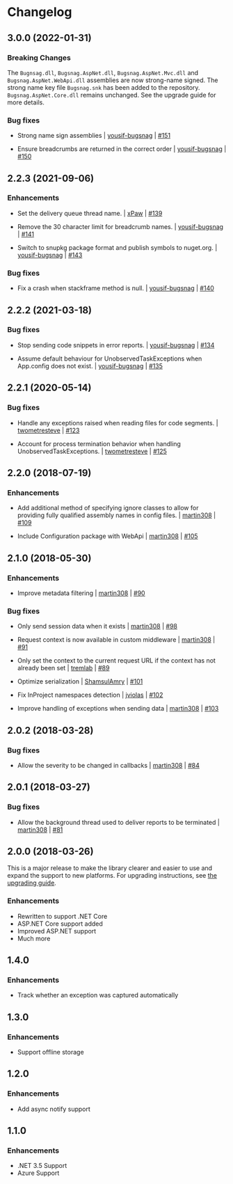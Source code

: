 Changelog
=========

## 3.0.0 (2022-01-31)

### Breaking Changes
 
The `Bugnsag.dll`, `Bugsnag.AspNet.dll`, `Bugsnag.AspNet.Mvc.dll` and `Bugsnag.AspNet.WebApi.dll` assemblies are now strong-name signed. The strong name key file `Bugsnag.snk` has been added to the repository. `Bugsnag.AspNet.Core.dll` remains unchanged. See the upgrade guide for more details.

### Bug fixes

* Strong name sign assemblies
  | [yousif-bugsnag](https://github.com/yousif-bugsnag)
  | [#151](https://github.com/bugsnag/bugsnag-dotnet/pull/151)
  
* Ensure breadcrumbs are returned in the correct order
  | [yousif-bugsnag](https://github.com/yousif-bugsnag)
  | [#150](https://github.com/bugsnag/bugsnag-dotnet/pull/150)

## 2.2.3 (2021-09-06)

### Enhancements

* Set the delivery queue thread name.
  | [xPaw](https://github.com/xPaw)
  | [#139](https://github.com/bugsnag/bugsnag-dotnet/pull/139)

* Remove the 30 character limit for breadcrumb names.
  | [yousif-bugsnag](https://github.com/yousif-bugsnag)
  | [#141](https://github.com/bugsnag/bugsnag-dotnet/pull/141)

* Switch to snupkg package format and publish symbols to nuget.org.
  | [yousif-bugsnag](https://github.com/yousif-bugsnag)
  | [#143](https://github.com/bugsnag/bugsnag-dotnet/pull/143)

### Bug fixes

* Fix a crash when stackframe method is null.
  | [yousif-bugsnag](https://github.com/yousif-bugsnag)
  | [#140](https://github.com/bugsnag/bugsnag-dotnet/pull/140)

## 2.2.2 (2021-03-18)

### Bug fixes

* Stop sending code snippets in error reports.
  | [yousif-bugsnag](https://github.com/yousif-bugsnag)
  | [#134](https://github.com/bugsnag/bugsnag-dotnet/pull/134)

* Assume default behaviour for UnobservedTaskExceptions when App.config does not exist.
  | [yousif-bugsnag](https://github.com/yousif-bugsnag)
  | [#135](https://github.com/bugsnag/bugsnag-dotnet/pull/135)

## 2.2.1 (2020-05-14)

### Bug fixes

* Handle any exceptions raised when reading files for code segments.
  | [twometresteve](https://github.com/twometresteve)
  | [#123](https://github.com/bugsnag/bugsnag-dotnet/pull/123)

* Account for process termination behavior when handling UnobservedTaskExceptions.
  | [twometresteve](https://github.com/twometresteve)
  | [#125](https://github.com/bugsnag/bugsnag-dotnet/pull/125)

## 2.2.0 (2018-07-19)

### Enhancements

* Add additional method of specifying ignore classes to allow for providing fully qualified assembly names in config files.
  | [martin308](https://github.com/martin308)
  | [#109](https://github.com/bugsnag/bugsnag-dotnet/pull/109)

* Include Configuration package with WebApi
  | [martin308](https://github.com/martin308)
  | [#105](https://github.com/bugsnag/bugsnag-dotnet/pull/105)

## 2.1.0 (2018-05-30)

### Enhancements

* Improve metadata filtering
  | [martin308](https://github.com/martin308)
  | [#90](https://github.com/bugsnag/bugsnag-dotnet/pull/90)

### Bug fixes

* Only send session data when it exists
  | [martin308](https://github.com/martin308)
  | [#98](https://github.com/bugsnag/bugsnag-dotnet/pull/98)

* Request context is now available in custom middleware
  | [martin308](https://github.com/martin308)
  | [#91](https://github.com/bugsnag/bugsnag-dotnet/pull/91)

* Only set the context to the current request URL if the context has not already been set
  | [tremlab](https://github.com/tremlab)
  | [#89](https://github.com/bugsnag/bugsnag-dotnet/pull/89)

* Optimize serialization
  | [ShamsulAmry](https://github.com/ShamsulAmry)
  | [#101](https://github.com/bugsnag/bugsnag-dotnet/pull/101)

* Fix InProject namespaces detection
  | [jviolas](https://github.com/jviolas)
  | [#102](https://github.com/bugsnag/bugsnag-dotnet/pull/102)

* Improve handling of exceptions when sending data
  | [martin308](https://github.com/martin308)
  | [#103](https://github.com/bugsnag/bugsnag-dotnet/pull/103)

## 2.0.2 (2018-03-28)

### Bug fixes

* Allow the severity to be changed in callbacks
  | [martin308](https://github.com/martin308)
  | [#84](https://github.com/bugsnag/bugsnag-dotnet/pull/84)

## 2.0.1 (2018-03-27)

### Bug fixes

* Allow the background thread used to deliver reports to be terminated
  | [martin308](https://github.com/martin308)
  | [#81](https://github.com/bugsnag/bugsnag-dotnet/pull/81)

## 2.0.0 (2018-03-26)

This is a major release to make the library clearer and easier to use and expand the support to new platforms. For upgrading instructions, see [the upgrading guide](UPGRADING.md#1x-to-2x).

### Enhancements

* Rewritten to support .NET Core
* ASP.NET Core support added
* Improved ASP.NET support
* Much more

## 1.4.0

### Enhancements

* Track whether an exception was captured automatically

## 1.3.0

### Enhancements

* Support offline storage

## 1.2.0

### Enhancements

* Add async notify support

## 1.1.0

### Enhancements

* .NET 3.5 Support
* Azure Support
